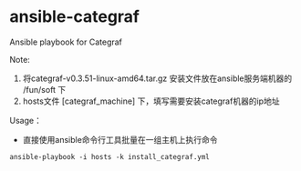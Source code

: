 # ansible-categraf
Ansible playbook for Categraf

Note:
1. 将categraf-v0.3.51-linux-amd64.tar.gz 安装文件放在ansible服务端机器的 /fun/soft 下
2. hosts文件 [categraf_machine] 下，填写需要安装categraf机器的ip地址

Usage：
- 直接使用ansible命令行工具批量在一组主机上执行命令
```shell
ansible-playbook -i hosts -k install_categraf.yml
```
